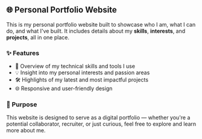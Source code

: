 
## 🌐 Personal Portfolio Website

This is my personal portfolio website built to showcase who I am, what I can do, and what I've built. It includes details about my **skills**, **interests**, and **projects**, all in one place.

### ✨ Features

* 🎯 Overview of my technical skills and tools I use
* 💡 Insight into my personal interests and passion areas
* 🛠️ Highlights of my latest and most impactful projects
* 🌐 Responsive and user-friendly design

### 🚀 Purpose

This website is designed to serve as a digital portfolio — whether you're a potential collaborator, recruiter, or just curious, feel free to explore and learn more about me.

